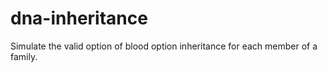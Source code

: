 # dna-inheritance
Simulate the valid option of blood option inheritance for each member of a family.
